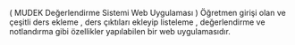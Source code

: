 ( MUDEK Değerlendirme Sistemi Web Uygulaması ) Öğretmen girişi olan ve çeşitli ders ekleme , ders çıktıları ekleyip listeleme , değerlendirme ve notlandırma gibi özellikler yapılabilen bir web uygulamasıdır.

